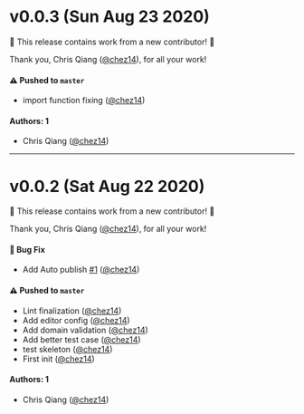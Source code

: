 # v0.0.3 (Sun Aug 23 2020)

:tada: This release contains work from a new contributor! :tada:

Thank you, Chris Qiang ([@chez14](https://github.com/chez14)), for all your work!

#### ⚠️ Pushed to `master`

- import function fixing ([@chez14](https://github.com/chez14))

#### Authors: 1

- Chris Qiang ([@chez14](https://github.com/chez14))

---

# v0.0.2 (Sat Aug 22 2020)

:tada: This release contains work from a new contributor! :tada:

Thank you, Chris Qiang ([@chez14](https://github.com/chez14)), for all your work!

#### 🐛 Bug Fix

- Add Auto publish [#1](https://github.com/chez14/node-myanimelist-url-to-id/pull/1) ([@chez14](https://github.com/chez14))

#### ⚠️ Pushed to `master`

- Lint finalization ([@chez14](https://github.com/chez14))
- Add editor config ([@chez14](https://github.com/chez14))
- Add domain validation ([@chez14](https://github.com/chez14))
- Add better test case ([@chez14](https://github.com/chez14))
- test skeleton ([@chez14](https://github.com/chez14))
- First init ([@chez14](https://github.com/chez14))

#### Authors: 1

- Chris Qiang ([@chez14](https://github.com/chez14))
